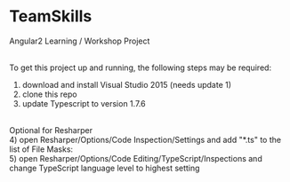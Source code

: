 # TeamSkills <br/>
Angular2 Learning / Workshop Project <br/><br/>

To get this project up and running, the following steps may be required: <br/>

1)  download and install Visual Studio 2015 (needs update 1) <br/>
2)  clone this repo <br/>
3)  update Typescript to version 1.7.6 <br/><br/>

  Optional for Resharper <br/>
4)  open Resharper/Options/Code Inspection/Settings and add "*.ts" to the list of File Masks: <br/>
5)  open Resharper/Options/Code Editing/TypeScript/Inspections and change TypeScript language level to highest setting <br/>
